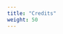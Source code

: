 ```yaml
---
title: "Credits"
weight: 50
---
```


<!-- {{<extlink text="Español iconos creados por Darius Dan - Flaticon" href="https://www.flaticon.es/iconos-gratis/espanol" icon="fa fa-external-link">}} -->
